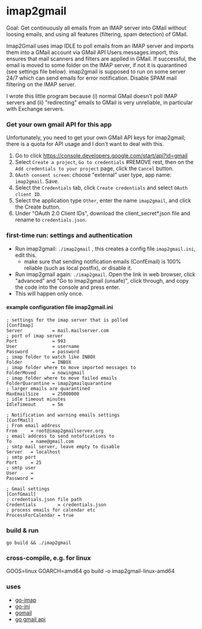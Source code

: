# imap2gmail

Goal: Get continuously all emails from an IMAP server into GMail without loosing emails, and using all features (filtering, spam detection) of GMail.

Imap2Gmail uses imap IDLE to poll emails from an IMAP server and imports them into a GMail account via GMail API Users.messages.import,
this ensures that mail scanners and filters are applied in GMail. If successful, the email is moved to some folder on the IMAP server, if not it is quarantined (see settings file below).
imap2gmail is supposed to run on some server 24/7 which can send emails for error notification. Disable SPAM mail filtering on the IMAP server.

I wrote this little program because (i) normal GMail doesn't poll IMAP servers and (ii) "redirecting" emails to GMail is very unreliable, in particular with Exchange servers.

### Get your own gmail API for this app
Unfortunately, you need to get your own GMail API keys for imap2gmail; there is a quota for API usage and I don't want to deal with this.

1. Go to click https://console.developers.google.com/start/api?id=gmail
2. Select `Create a project`, `Go to credentials` #REMOVE rest, then on the `Add credentials to your project` page, click the `Cancel` button.
3. `OAuth consent screen`: choose "external" user type, app name: `imap2gmail`. Save.
4. Select the `Credentials` tab, click `Create credentials` and select `OAuth client ID`.
5. Select the application type `Other`, enter the name `imap2gmail`, and click the Create button.
6. Under "OAuth 2.0 Client IDs", download the client_secret*.json file and rename to `credentials.json`.

### first-time run: settings and authentication
* Run imap2gmail: `./imap2gmail` , this creates a config file `imap2gmail.ini`, edit this.
  * make sure that sending notification emails (ConfEmail) is 100% reliable (such as local postfix), or disable it.
* Run imap2gmail again: `./imap2gmail`. Open the link in web browser, click "advanced" and "Go to imap2gmail (unsafe)", click through, and copy the code into the console and press enter.
* This will happen only once.

#### example configuration file imap2gmail.ini
```
; settings for the imap server that is polled
[ConfImap]
Server           = mail.mailserver.com
; port of imap server
Port             = 993
User             = username
Password         = password
; imap folder to watch like INBOX
Folder           = INBOX
; imap folder where to move imported messages to
FolderMoved      = nowingmail
; imap folder where to move failed emails
FolderQuarantine = imap2gmailquarantine
; larger emails are quarantined
MaxEmailSize     = 25000000
; idle timeout minutes
IdleTimeout      = 5m

; Notification and warning emails settings
[ConfMail]
; From email address
From     = root@imap2gmailserver.org
; email address to send notofications to
To       = name@gmail.com
; smtp mail server, leave empty to disable
Server   = localhost
; smtp port
Port     = 25
; smtp user
User     =
Password =

; Gmail settings
[ConfGmail]
; credentials.json file path
Credentials        = credentials.json
; process emails for calendar etc
ProcessForCalendar = true
```

### build & run
```
go build && ./imap2gmail
```

### cross-compile, e.g. for linux
GOOS=linux GOARCH=amd64 go build -o imap2gmail-linux-amd64

### uses

* [go-imap](https://github.com/emersion/go-imap)
* [go-ini](https://pkg.go.dev/mod/gopkg.in/ini.v1)
* [gomail](https://pkg.go.dev/gopkg.in/gomail.v2)
* [go gmail api](https://developers.google.com/gmail/api/quickstart/go)

